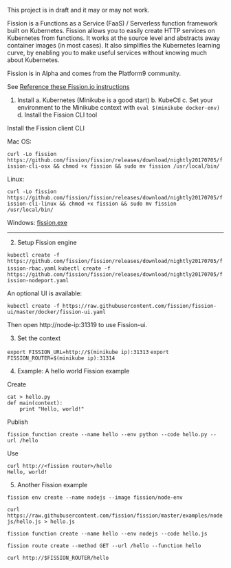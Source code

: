 This project is in draft and it may or may not work.

Fission is a Functions as a Service (FaaS) / Serverless function framework built
on Kubernetes. Fission allows you to easily create HTTP services on Kubernetes
from functions. It works at the source level and abstracts away container
images (in most cases). It also simplifies the Kubernetes learning curve, by
enabling you to make useful services without knowing much about Kubernetes.

Fission is in Alpha and comes from the Platform9 community.

See [Reference these Fission.io instructions](https://github.com/fission/fission/blob/master/INSTALL.md)

1. Install
   a. Kubernetes (Minikube is a good start)
   b. KubeCtl
   c. Set your environment to the Minikube context with `eval $(minikube docker-env)`
   d. Install the Fission CLI tool

Install the Fission client CLI   

Mac OS:

`curl -Lo fission https://github.com/fission/fission/releases/download/nightly20170705/fission-cli-osx && chmod +x fission && sudo mv fission /usr/local/bin/`

Linux:

`curl -Lo fission https://github.com/fission/fission/releases/download/nightly20170705/fission-cli-linux && chmod +x fission && sudo mv fission /usr/local/bin/`

Windows: [fission.exe](https://github.com/fission/fission/releases/download/nightly20170705/fission-cli-windows.exe)


----

2. Setup Fission engine

`kubectl create -f https://github.com/fission/fission/releases/download/nightly20170705/fission-rbac.yaml`
`kubectl create -f https://github.com/fission/fission/releases/download/nightly20170705/fission-nodeport.yaml`

An optional UI is available:

`kubectl create -f https://raw.githubusercontent.com/fission/fission-ui/master/docker/fission-ui.yaml`

Then open http://node-ip:31319 to use Fission-ui.  

3. Set the context

`export FISSION_URL=http://$(minikube ip):31313`
`export FISSION_ROUTER=$(minikube ip):31314`




4. Example: A hello world Fission example

Create
```
cat > hello.py
def main(context):
    print "Hello, world!"
```
Publish
```
fission function create --name hello --env python --code hello.py --url /hello
```
Use
```
curl http://<fission router>/hello
Hello, world!
```

5. Another Fission example

`fission env create --name nodejs --image fission/node-env`

`curl https://raw.githubusercontent.com/fission/fission/master/examples/nodejs/hello.js > hello.js`

`fission function create --name hello --env nodejs --code hello.js`

`fission route create --method GET --url /hello --function hello`

`curl http://$FISSION_ROUTER/hello`
